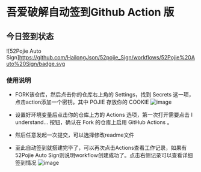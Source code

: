 # 吾爱破解自动签到Github Action 版

## 今日签到状态
![52Pojie Auto Sign]https://github.com/HailongJson/52pojie_Sign/workflows/52Pojie%20Auto%20Sign/badge.svg

### 使用说明
- FORK该仓库，然后点击你的仓库右上角的 Settings，找到 Secrets 这一项，点击action添加一个密钥。其中 POJIE 存放你的 COOKIE
 ![image](https://user-images.githubusercontent.com/30728105/164890391-fa078448-0f6d-41bc-a9ee-1400ff31818c.png)

- 设置好环境变量后点击你的仓库上方的 Actions 选项，第一次打开需要点击 I understand... 按钮，确认在 Fork 的仓库上启用 GitHub Actions 。

- 然后任意发起一次提交，可以选择修改readme文件

- 至此自动签到就搭建完毕了，可以再次点击Actions查看工作记录，如果有52Pojie Auto Sign则说明workflow创建成功了。点击右侧记录可以查看详细签到情况
 ![image](https://user-images.githubusercontent.com/30728105/164890525-ce8d045e-149c-4707-98dd-216299e7ea60.png)
